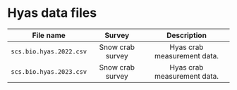 # Hyas data files

| File name             | Survey           | Description                 |
|:--:|:--:|:--:|
| `scs.bio.hyas.2022.csv` | Snow crab survey | Hyas crab measurement data. |
| `scs.bio.hyas.2023.csv` | Snow crab survey | Hyas crab measurement data. |
